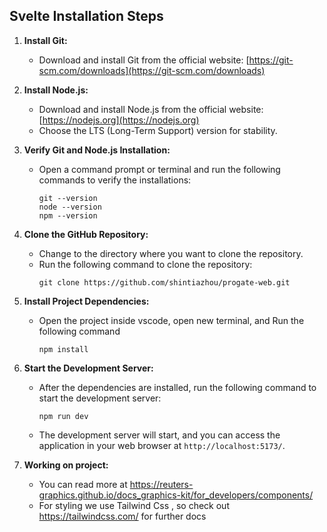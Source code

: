 ## Svelte Installation Steps

1. **Install Git:**
   - Download and install Git from the official website: [https://git-scm.com/downloads](https://git-scm.com/downloads)

2. **Install Node.js:**
   - Download and install Node.js from the official website: [https://nodejs.org](https://nodejs.org)
   - Choose the LTS (Long-Term Support) version for stability.

3. **Verify Git and Node.js Installation:**
   - Open a command prompt or terminal and run the following commands to verify the installations:
     ```shell
     git --version
     node --version
     npm --version
     ```

4. **Clone the GitHub Repository:**
   - Change to the directory where you want to clone the repository.
   - Run the following command to clone the repository:
     ```shell
     git clone https://github.com/shintiazhou/progate-web.git
     ```

5. **Install Project Dependencies:**
   - Open the project inside vscode, open new terminal, and Run the following command
     ```shell
     npm install
     ```

6. **Start the Development Server:**
   - After the dependencies are installed, run the following command to start the development server:
     ```shell
     npm run dev
     ```
   - The development server will start, and you can access the application in your web browser at `http://localhost:5173/`.


7. **Working on project:**
   - You can read more at https://reuters-graphics.github.io/docs_graphics-kit/for_developers/components/
   - For styling we use Tailwind Css , so check out https://tailwindcss.com/ for further docs
